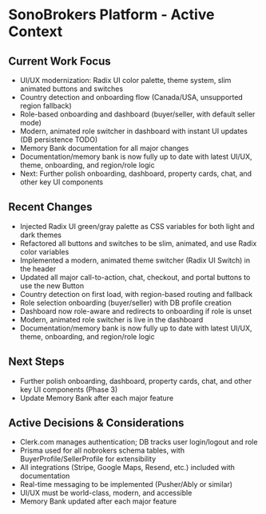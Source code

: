 # SonoBrokers Platform - Active Context

## Current Work Focus
- UI/UX modernization: Radix UI color palette, theme system, slim animated buttons and switches
- Country detection and onboarding flow (Canada/USA, unsupported region fallback)
- Role-based onboarding and dashboard (buyer/seller, with default seller mode)
- Modern, animated role switcher in dashboard with instant UI updates (DB persistence TODO)
- Memory Bank documentation for all major changes
- Documentation/memory bank is now fully up to date with latest UI/UX, theme, onboarding, and region/role logic
- Next: Further polish onboarding, dashboard, property cards, chat, and other key UI components

## Recent Changes
- Injected Radix UI green/gray palette as CSS variables for both light and dark themes
- Refactored all buttons and switches to be slim, animated, and use Radix color variables
- Implemented a modern, animated theme switcher (Radix UI Switch) in the header
- Updated all major call-to-action, chat, checkout, and portal buttons to use the new Button
- Country detection on first load, with region-based routing and fallback
- Role selection onboarding (buyer/seller) with DB profile creation
- Dashboard now role-aware and redirects to onboarding if role is unset
- Modern, animated role switcher is live in the dashboard
- Documentation/memory bank is now fully up to date with latest UI/UX, theme, onboarding, and region/role logic

## Next Steps
- Further polish onboarding, dashboard, property cards, chat, and other key UI components (Phase 3)
- Update Memory Bank after each major feature

## Active Decisions & Considerations
- Clerk.com manages authentication; DB tracks user login/logout and role
- Prisma used for all nobrokers schema tables, with BuyerProfile/SellerProfile for extensibility
- All integrations (Stripe, Google Maps, Resend, etc.) included with documentation
- Real-time messaging to be implemented (Pusher/Ably or similar)
- UI/UX must be world-class, modern, and accessible
- Memory Bank updated after each major feature 